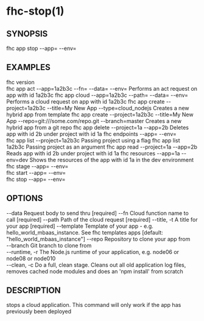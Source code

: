 fhc-stop(1)
===========
## SYNOPSIS

 fhc app stop --app=<app> --env=<env>

## EXAMPLES

  fhc version                                                                                                
  fhc app act --app=1a2b3c --fn=<serverside Function> --data=<data to send> --env=<environment>              Performs an act request on app with id 1a2b3c
  fhc app cloud --app=1a2b3c --path=<serverside path from root> --data=<Data to send> --env=<environment>    Performs a cloud request on app with id 1a2b3c
  fhc app create --project=1a2b3c --title=My New App --type=cloud_nodejs                                     Creates a new hybrid app from template
  fhc app create --project=1a2b3c --title=My New App --repo=git:///some.com/repo.git --branch=master         Creates a new hybrid app from a git repo
  fhc app delete --project=1a --app=2b                                                                       Deletes app with id 2b under project with id 1a
  fhc endpoints --app=<appGuid> --env=<environmentName>                                                      
  fhc app list --project=1a2b3c                                                                              Passing project using a flag
  fhc app list 1a2b3c                                                                                        Passing project as an argument
  fhc app read --project=1a --app=2b                                                                         Reads app with id 2b under project with id 1a
  fhc resources --app=1a --env=dev                                                                           Shows the resources of the app with id 1a in the dev environment
  fhc stage --app=<appGuid> --env=<environmentName>                                                          
  fhc start --app=<appGuid> --env=<environmentName>                                                          
  fhc stop --app=<appGuid> --env=<environmentName>                                                           


## OPTIONS

  --data         Request body to send thru                                                                                                             [required]
  --fn           Cloud function name to call                                                                                                           [required]
  --path         Path of the cloud request                                                                                                             [required]
  --title, -t    A title for your app                                                                                                                  [required]
  --template     Template of your app - e.g. hello_world_mbaas_instance. See fhc templates apps                                                        [default: "hello_world_mbaas_instance"]
  --repo         Repository to clone your app from                                                                                                   
  --branch       Git branch to clone from                                                                                                            
  --runtime, -r  The Node.js runtime of your application, e.g. node06 or node08 or node010                                                           
  --clean, -c    Do a full, clean stage. Cleans out all old application log files, removes cached node modules and does an 'npm install' from scratch

## DESCRIPTION

stops a cloud application. This command will only work if the app has previously been deployed


